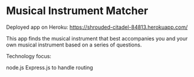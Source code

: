 # Musical Instrument Matcher

Deployed app on Heroku:  https://shrouded-citadel-84813.herokuapp.com/

This app finds the musical instrument that best accompanies you and your own musical instrument based on a series of questions.

Technology focus: 

node.js
Express.js to handle routing